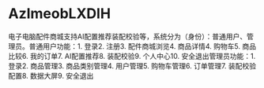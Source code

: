 # AzImeobLXDlH
电子电脑配件商城支持AI配置推荐装配校验等，系统分为（身份）：普通用户、管理员。普通用户功能：1. 登录2. 注册3. 配件商城浏览4. 商品详情4. 购物车5. 商品比较6. 我的订单7. AI配置推荐8. 装配校验9. 个人中心10. 安全退出管理员功能：1. 登录2. 商品管理3. 商品类别管理4. 用户管理5. 购物车管理6. 订单管理7. 装配校验配置8. 数据大屏9. 安全退出 
